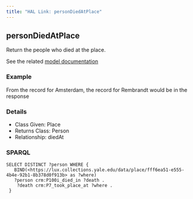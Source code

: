 ```yaml
---
title: "HAL Link: personDiedAtPlace"
---
```


## personDiedAtPlace

Return the people who died at the place.

See the related [model documentation](/model/actor/#birth-and-death-formation-and-dissolution)

### Example

From the record for Amsterdam, the record for Rembrandt would be in the response


### Details

* Class Given: Place
* Returns Class: Person
* Relationship: diedAt


### SPARQL
```
SELECT DISTINCT ?person WHERE {
   BIND(<https://lux.collections.yale.edu/data/place/fff6ea51-e555-4b4e-92b1-8b378d0f913b> as ?where)
   ?person crm:P100i_died_in ?death .
    ?death crm:P7_took_place_at ?where .
 }
```

